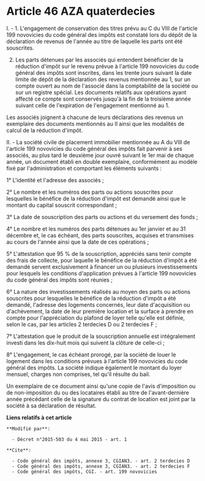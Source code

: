 # Article 46 AZA quaterdecies

I. - 1. L'engagement de conservation des titres prévu au C du VIII de l'article 199 novovicies du code général des impôts est
constaté lors du dépôt de la déclaration de revenus de l'année au titre de laquelle les parts ont été souscrites. 

2. Les parts détenues par les associés qui entendent bénéficier de la réduction d'impôt sur le revenu prévue à l'article 199
novovicies du code général des impôts sont inscrites, dans les trente jours suivant la date limite de dépôt de la déclaration
des revenus mentionnée au 1, sur un compte ouvert au nom de l'associé dans la comptabilité de la société ou sur un registre
spécial. Les documents relatifs aux opérations ayant affecté ce compte sont conservés jusqu'à la fin de la troisième année
suivant celle de l'expiration de l'engagement mentionné au 1. 

Les associés joignent à chacune de leurs déclarations des revenus un exemplaire des documents mentionnés au II ainsi que les
modalités de calcul de la réduction d'impôt. 

II. - La société civile de placement immobilier mentionnée au A du VIII de l'article 199 novovicies du code général des
impôts fait parvenir à ses associés, au plus tard le deuxième jour ouvré suivant le 1er mai de chaque année, un document
établi en double exemplaire, conformément au modèle fixé par l'administration et comportant les éléments suivants : 

1° L'identité et l'adresse des associés ; 

2° Le nombre et les numéros des parts ou actions souscrites pour lesquelles le bénéfice de la réduction d'impôt est demandé
ainsi que le montant du capital souscrit correspondant ; 

3° La date de souscription des parts ou actions et du versement des fonds ; 

4° Le nombre et les numéros des parts détenues au 1er janvier et au 31 décembre et, le cas échéant, des parts souscrites,
acquises et transmises au cours de l'année ainsi que la date de ces opérations ; 

5° L'attestation que 95 % de la souscription, appréciés sans tenir compte des frais de collecte, pour laquelle le bénéfice de
la réduction d'impôt a été demandé servent exclusivement à financer un ou plusieurs investissements pour lesquels les
conditions d'application prévues à l'article 199 novovicies du code général des impôts sont réunies ; 

6° La nature des investissements réalisés au moyen des parts ou actions souscrites pour lesquelles le bénéfice de la
réduction d'impôt a été demandé, l'adresse des logements concernés, leur date d'acquisition ou d'achèvement, la date de leur
première location et la surface à prendre en compte pour l'appréciation du plafond de loyer telle qu'elle est définie, selon
le cas, par les articles 2 terdecies D ou 2 terdecies F ; 

7° L'attestation que le produit de la souscription annuelle est intégralement investi dans les dix-huit mois qui suivent la
clôture de celle-ci ; 

8° L'engagement, le cas échéant prorogé,  par la société de louer le logement dans les conditions prévues à l'article 199
novovicies du code général des impôts. La société indique également le montant du loyer mensuel, charges non comprises, tel
qu'il résulte du bail. 

Un exemplaire de ce document ainsi qu'une copie de l'avis d'imposition ou de non-imposition du ou des locataires établi au
titre de l'avant-dernière année précédant celle de la signature du contrat de location est joint par la société à sa
déclaration de résultat.

**Liens relatifs à cet article**

	**Modifié par**:

	  - Décret n°2015-503 du 4 mai 2015 - art. 1

	**Cite**:

	  - Code général des impôts, annexe 3, CGIAN3. - art. 2 terdecies D
	  - Code général des impôts, annexe 3, CGIAN3. - art. 2 terdecies F
	  - Code général des impôts, CGI. - art. 199 novovicies
